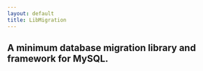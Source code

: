 ```yaml
---
layout: default
title: LibMigration
---
```


## A minimum database migration library and framework for MySQL.

